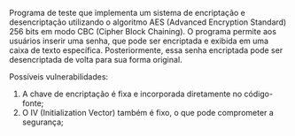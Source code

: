 Programa de teste que implementa um sistema de encriptação e desencriptação utilizando o algoritmo AES (Advanced Encryption Standard) 256 bits em modo CBC (Cipher Block Chaining). O programa permite aos usuários inserir uma senha, que pode ser encriptada e exibida em uma caixa de texto específica. Posteriormente, essa senha encriptada pode ser desencriptada de volta para sua forma original.

Possíveis vulnerabilidades: 
1.	A chave de encriptação é fixa e incorporada diretamente no código-fonte; 
2.	O IV (Initialization Vector) também é fixo, o que pode comprometer a segurança;
